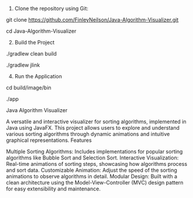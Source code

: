 1. Clone the repository using Git:

git clone https://github.com/FinleyNeilson/Java-Algorithm-Visualizer.git

cd Java-Algorithm-Visualizer

2. Build the Project

./gradlew clean build

./gradlew jlink



4. Run the Application

cd build/image/bin

./app

Java Algorithm Visualizer

A versatile and interactive visualizer for sorting algorithms, implemented in Java using JavaFX. This project allows users to explore and understand various sorting algorithms through dynamic animations and intuitive graphical representations.
Features

Multiple Sorting Algorithms: Includes implementations for popular sorting algorithms like Bubble Sort and Selection Sort.
Interactive Visualization: Real-time animations of sorting steps, showcasing how algorithms process and sort data.
Customizable Animation: Adjust the speed of the sorting animations to observe algorithms in detail.
Modular Design: Built with a clean architecture using the Model-View-Controller (MVC) design pattern for easy extensibility and maintenance.
